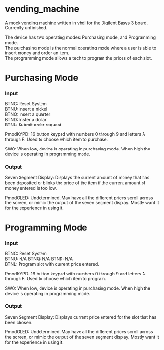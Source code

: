 # vending_machine

A mock vending machine written in vhdl for the Digilent Basys 3 board. Currently unfinished.  
  
The device has two operating modes: Purchasing mode, and Programming mode.  
The purchasing mode is the normal operating mode where a user is able to insert money and order an item.  
The programming mode allows a tech to program the prices of each slot.  
  
# Purchasing Mode
### Input

BTNC: Reset System  
BTNU: Insert a nickel  
BTNQ: Insert a quarter  
BTND: Inster a dollar  
BTNL: Submit order request  
  
PmodKYPD: 16 button keypad with numbers 0 through 9 and letters A through F. Used to choose which item to purchase.  
  
SW0: When low, device is operating in purchasing mode. When high the device is operating in programming mode.  
  
### Output

Seven Segment Display: Displays the current amount of money that has been deposited or blinks the price of the item if the current amount of money entered is too low.  

PmodOLED: Undetermined. May have all the different prices scroll across the screen, or mimic the output of the seven segment display. Mostly want it for the experience in using it.

# Programming Mode
### Input

BTNC: Reset System  
BTNU: N/A
BTNQ: N/A 
BTND: N/A  
BTNL: Program slot with current price entered.  
  
PmodKYPD: 16 button keypad with numbers 0 through 9 and letters A through F. Used to choose which item to program.
  
SW0: When low, device is operating in purchasing mode. When high the device is operating in programming mode.  
  
### Output

Seven Segment Display: Displays current price entered for the slot that has been chosen.

PmodOLED: Undetermined. May have all the different prices scroll across the screen, or mimic the output of the seven segment display. Mostly want it for the experience in using it.
